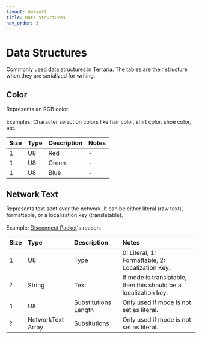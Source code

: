 ```yaml
---
layout: default
title: Data Structures
nav_order: 3
---
```


# Data Structures
Commonly used data structures in Terraria. The tables are their structure when they are serialized for writing.

## Color
Represents an RGB color.
<br> <br>
Examples: Character selection colors like hair color, shirt color, shoe color, etc.

| Size | Type | Description | Notes |
|:-----|:-----|:------------|:------|
| 1    | U8   | Red         | -     | 
| 1    | U8   | Green       | -     |
| 1    | U8   | Blue        | -     |

## Network Text
Represents text sent over the network. It can be either literal (raw text), formattable, or a localization key (translatable).
<br> <br>
Example: <a href="/TerrariaDocs/docs/networking/packet-structure#disconnect-2">Disconnect Packet</a>'s reason.

| Size | Type              | Description          | Notes                                                            |
|:-----|:------------------|:---------------------|:-----------------------------------------------------------------|
| 1    | U8                | Type                 | 0: Literal, 1: Formattable, 2: Localization Key.                 |
| ?    | String            | Text                 | If mode is translatable, then this should be a localization key. |
| 1    | U8                | Substitutions Length | Only used if mode is not set as literal.                         |
| ?    | NetworkText Array | Subsitutions         | Only used if mode is not set as literal.                         |
